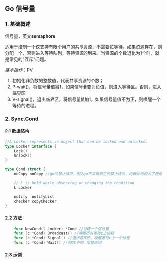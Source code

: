 ## Go 信号量

### 1. 基础概述

信号量，英文**semaphore**

适用于控制一个仅支持有限个用户的共享资源，不需要忙等待。如果资源存在，则分配一个，否则进入等待队列，等待资源的到来。当资源的个数退化为1个时，就是常见的"互斥"问题。

*基本操作*：PV

1. 初始化非负数的整数值，代表共享资源的个数；
2. P-wait()，将信号量值减1，如果信号量变为负值，则进入等待区。否则，进入临界区
3. V-signal()，退出临界区，将信号量值加1。如果信号量值不为正，则唤醒一个等待的进程。

### 2. Sync.Cond

#### 2.1 数据结构

```go
//A Locker represents an object that can be locked and unlocked.
type Locker interface {
    Lock()
    Unlock()
}

type Cond struct {
	noCopy noCopy //go的禁止拷贝，因为go不具有原生的禁止拷贝，内嵌此结构为了使用go vet工具检测

	// L is held while observing or changing the condition
	L Locker

	notify  notifyList
	checker copyChecker
}
```

#### 2.2 方法

```go
    func NewCond(l Locker) *Cond //创建一个信号量
    func (c *Cond) Broadcast() //唤醒所有等待c上协程
    func (c *Cond) Signal() //退出临界区，唤醒等待c上一个协程
    func (c *Cond) Wait() //和OS不同，阻塞返回	
```



#### 2.3 示例

